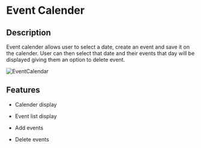 # Event Calender
## Description
Event calender allows user to select a date, create an event and save it on the calender. User can then select that date and their events that day will be displayed giving them an option to delete event.

![EventCalendar](https://github.com/user-attachments/assets/284cca1a-00f3-46fb-b4ea-98af72436cd4)
## Features
* Calender display 
* Event list display
* Add events

* Delete events

